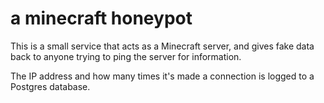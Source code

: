 # a minecraft honeypot

This is a small service that acts as a Minecraft server, and gives fake data back to anyone trying to ping the server for information.

The IP address and how many times it's made a connection is logged to a Postgres database.
